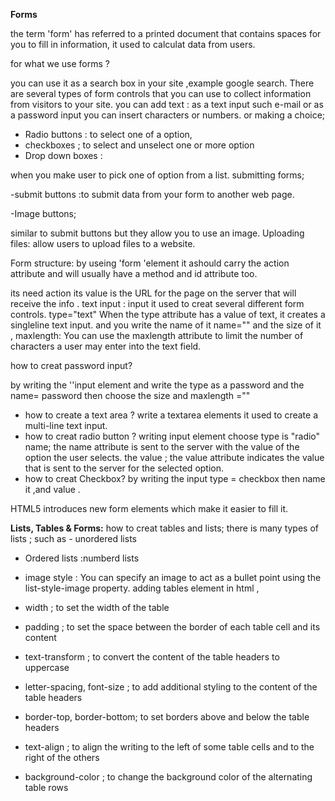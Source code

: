 **Forms**

the term 'form' has referred to a printed document that contains spaces for you to fill in information, it used to calculat data from users.

for what we use forms ?

you can use it as a search box in your site ,example google search.
There are several types of form controls that
you can use to collect information from visitors to your site.
you can add text : as a text input such e-mail
or as a password input you can insert characters or numbers.
or making a choice;
- Radio buttons : to select one of a option,
- checkboxes ; to select and unselect one or more option 
- Drop down boxes :

 when you make user to pick one of option from a list.
submitting forms;

-submit buttons :to submit data from your form to another web page.

-Image buttons;

similar to submit buttons but they allow you to use an image.
Uploading files: allow users to upload files to a website.

Form structure:
by useing 'form 'element  it ashould carry the action attribute and will usually have a method and id attribute too.

its need action its value is the URL for the page on the server that will receive the info .
 text input : 
input it used to creat several different form controls.
type="text"
When the type attribute has a value of text, it creates a singleline text input.
and you write the name of it name="" and the size of it ,
 maxlength: You can use the maxlength attribute to limit the number of characters a user may enter into the text field.

how to creat password input?

by writing the ''input element and write the type as a password and the name= password then choose the size and maxlength =""
- how to create a text area ?
write a textarea elements it used to create a multi-line text input.
- how to creat radio button ?
writing input element choose type is "radio"
name; the name attribute is sent to the server with the value of the option the user selects.
the value ; the value attribute indicates
the value that is sent to the server for the selected option.
- how to creat Checkbox?
by writing the input type = checkbox then name it ,and value .

HTML5 introduces new form elements which make it
easier to fill it.

**Lists, Tables & Forms:**
how to creat tables and lists;
there is many types of lists ;
such as - unordered lists 
- Ordered lists :numberd lists
- image style : You can specify an image to act as a bullet point using the list-style-image property.
adding tables element in html , 


- width ; to set the width of the table
- padding ; to set the space between the border of each table cell and its content
- text-transform ; to convert the content of the table headers to uppercase
- letter-spacing, font-size ; to add additional styling to the content of the table headers
- border-top, border-bottom;
to set borders above and below the table headers
- text-align ; to align the writing to the left of some table cells and to the right of the others
- background-color ; to change the background color of the alternating table rows
